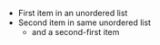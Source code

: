 * First item in an unordered list
* Second item in same unordered list
  *  and a second-first item
